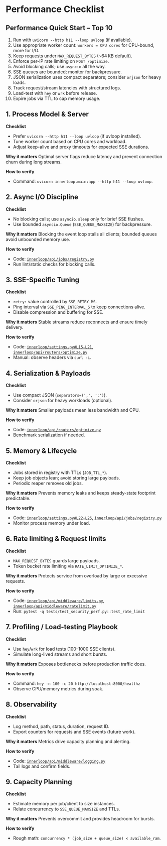 # Performance Checklist

## Performance Quick Start – Top 10
1. Run with `uvicorn --http h11 --loop uvloop` (if available).
2. Use appropriate worker count: `workers = CPU cores` for CPU-bound, more for I/O.
3. Keep requests under `MAX_REQUEST_BYTES` (~64 KB default).
4. Enforce per-IP rate limiting on `POST /optimize`.
5. Avoid blocking calls; use `asyncio` all the way.
6. SSE queues are bounded; monitor for backpressure.
7. JSON serialization uses compact separators; consider `orjson` for heavy loads.
8. Track request/stream latencies with structured logs.
9. Load-test with `hey` or `wrk` before release.
10. Expire jobs via TTL to cap memory usage.

## 1. Process Model & Server
**Checklist**
- Prefer `uvicorn --http h11 --loop uvloop` (if uvloop installed).
- Tune worker count based on CPU cores and workload.
- Adjust keep-alive and proxy timeouts for expected SSE durations.

**Why it matters**
Optimal server flags reduce latency and prevent connection churn during long streams.

**How to verify**
- Command: `uvicorn innerloop.main:app --http h11 --loop uvloop`.

## 2. Async I/O Discipline
**Checklist**
- No blocking calls; use `asyncio.sleep` only for brief SSE flushes.
- Use bounded `asyncio.Queue` (`SSE_QUEUE_MAXSIZE`) for backpressure.

**Why it matters**
Blocking the event loop stalls all clients; bounded queues avoid unbounded memory use.

**How to verify**
- Code: [`innerloop/api/jobs/registry.py`](innerloop/api/jobs/registry.py)
- Run lint/static checks for blocking calls.

## 3. SSE-Specific Tuning
**Checklist**
- `retry:` value controlled by `SSE_RETRY_MS`.
- Ping interval via `SSE_PING_INTERVAL_S` to keep connections alive.
- Disable compression and buffering for SSE.

**Why it matters**
Stable streams reduce reconnects and ensure timely delivery.

**How to verify**
- Code: [`innerloop/settings.py#L15-L21`](innerloop/settings.py#L15-L21), [`innerloop/api/routers/optimize.py`](innerloop/api/routers/optimize.py)
- Manual: observe headers via `curl -i`.

## 4. Serialization & Payloads
**Checklist**
- Use compact JSON (`separators=(',', ':')`).
- Consider `orjson` for heavy workloads (optional).

**Why it matters**
Smaller payloads mean less bandwidth and CPU.

**How to verify**
- Code: [`innerloop/api/routers/optimize.py`](innerloop/api/routers/optimize.py)
- Benchmark serialization if needed.

## 5. Memory & Lifecycle
**Checklist**
- Jobs stored in registry with TTLs (`JOB_TTL_*`).
- Keep job objects lean; avoid storing large payloads.
- Periodic reaper removes old jobs.

**Why it matters**
Prevents memory leaks and keeps steady-state footprint predictable.

**How to verify**
- Code: [`innerloop/settings.py#L22-L25`](innerloop/settings.py#L22-L25), [`innerloop/api/jobs/registry.py`](innerloop/api/jobs/registry.py)
- Monitor process memory under load.

## 6. Rate limiting & Request limits
**Checklist**
- `MAX_REQUEST_BYTES` guards large payloads.
- Token bucket rate limiting via `RATE_LIMIT_OPTIMIZE_*`.

**Why it matters**
Protects service from overload by large or excessive requests.

**How to verify**
- Code: [`innerloop/api/middleware/limits.py`](innerloop/api/middleware/limits.py), [`innerloop/api/middleware/ratelimit.py`](innerloop/api/middleware/ratelimit.py)
- Run: `pytest -q tests/test_security_perf.py::test_rate_limit`

## 7. Profiling / Load-testing Playbook
**Checklist**
- Use `hey`/`wrk` for load tests (100–1000 SSE clients).
- Simulate long-lived streams and short bursts.

**Why it matters**
Exposes bottlenecks before production traffic does.

**How to verify**
- Command: `hey -n 100 -c 20 http://localhost:8000/healthz`
- Observe CPU/memory metrics during soak.

## 8. Observability
**Checklist**
- Log method, path, status, duration, request ID.
- Export counters for requests and SSE events (future work).

**Why it matters**
Metrics drive capacity planning and alerting.

**How to verify**
- Code: [`innerloop/api/middleware/logging.py`](innerloop/api/middleware/logging.py)
- Tail logs and confirm fields.

## 9. Capacity Planning
**Checklist**
- Estimate memory per job/client to size instances.
- Relate concurrency to `SSE_QUEUE_MAXSIZE` and TTLs.

**Why it matters**
Prevents overcommit and provides headroom for bursts.

**How to verify**
- Rough math: `concurrency * (job_size + queue_size) < available_ram`.
